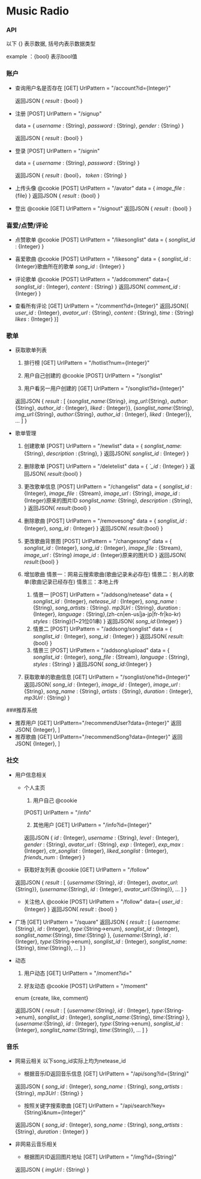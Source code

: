 # Music Radio

### API

以下 {} 表示数据, 括号内表示数据类型

example ：{bool} 表示bool值

### 账户
* 查询用户名是否存在
	[GET]
	UrlPattern = "/account?id={Integer}"

	返回JSON {
	*result* : {bool}
	}

* 注册
    [POST]
    UrlPattern = "/signup"

    data = {
    *username* : {String},
    *password* : {String},
    *gender* : {String}
    }

	返回JSON {
    *result* : {bool}
    }

* 登录
    [POST]
    UrlPattern = "/signin"

    data = {
    *username* : {String},
    *password* : {String}
    }

    返回JSON {
    *result* : {bool}，
    *token* : {String}
    }

* 上传头像
	@cookie
	[POST]
    UrlPattern = "/avator"
    data = {
    *image_file* : {file}
    }
	返回JSON {
    *result* : {bool}
    }
* 登出
	@cookie
	[GET]
    UrlPattern = "/signout"
    返回JSON {
    *result* : {bool}
    }

### 喜爱/点赞/评论

* 点赞歌单
	@cookie
	[POST]
    UrlPattern = "/likesonglist"
    data = {
    *songlist_id* : {Integer}
    }

* 喜爱歌曲
	@cookie
    [POST]
    UrlPattern = "/likesong"
    data = {
    *songlist_id* : {Integer}歌曲所在的歌单
    *song_id* : {Integer}
    }

* 评论歌单
	@cookie
	[POST]
    UrlPattern = "/addcomment"
    data={
    *songlist_id* : {Integer},
    *content* : {String}
    }
    返回JSON{
    *comment_id* : {Integer}
    }
* 查看所有评论
	[GET]
    UrlPattern = "/comment?id={Integer}"
    返回JSON[{
    *user_id*  : {Integer},
    *avator_url* : {String},
    *content* : {String},
    *time* : {String}
    *likes* : {Integer}
    }]

### 歌单

* 获取歌单列表
	1. 排行榜
    [GET]
    UrlPattern = "/hotlist?num={Integer}"

	2. 用户自己创建的
	@cookie
	[POST]
	UrlPattern = "/songlist"

	3. 用户看另一用户创建的
	[GET]
	UrlPattern = "/songlist?id={Integer}"

    返回JSON {
    *result* : [
        {*songlist_name*:{String}, *img_url*:{String}, *author*:{String}, *author_id* : {Integer}, *liked* : {Integer}},
        {*songlist_name*:{String}, *img_url*:{String}, *author*:{String}, *author_id* : {Integer}, *liked* : {Integer}},
        ...
    ]
    }

* 歌单管理
	1. 创建歌单
		[POST]
        UrlPattern = "/newlist"
        data = {
        *songlist_name*: {String},
        *description* :｛String},
        }
        返回JSON{
        *songlist_id* : {Integer}
        }
	2. 删除歌单
		[POST]
        UrlPattern = "/deletelist"
        data = {
        *`_id* : {Integer}
        }
        返回JSON{
        *result*:{bool}
        }

	3. 更改歌单信息
		[POST]
        UrlPattern = "/changelist"
        data = {
        *songlist_id* : {Integer},
        *image_file* : {Stream},
        *image_url* : {String},
        *image_id* : {Integer}原来的图片ID
        *songlist_name*: {String},
        *description* :｛String},
        }
        返回JSON{
        *result*:{bool}
        }

	4. 删除歌曲
		[POST]
        UrlPattern = "/removesong"
        data = {
        *songlist_id* : {Integer},
        *song_id* : {Integer}
        }
        返回JSON{
        *result*:{bool}
        }
	5. 更改歌曲背景图
		[POST]
        UrlPattern = "/changesong"
        data = {
        *songlist_id* : {Integer},
        *song_id* : {Integer},
        *image_file* : {Stream},
        *image_url* : {String}
        *image_id* : {Integer}原来的图片ID
        }
        返回JSON{
        *result*:{bool}
        }
	6. 增加歌曲
		情景一：网易云搜索歌曲(歌曲记录未必存在)
        情景二：别人的歌单(歌曲记录已经存在)
        情景三：本地上传
		1. 情景一
		[POST]
        UrlPattern = "/addsong/netease"
         data = {
        *songlist_id* : {Integer},
        *netease_id* : {Integer},
        *song_name* : {String},
        *song_artists* : {String}.
        *mp3Url* : {String},
        *duration* : {Integer},
        *language* : {String},(zh-cn|en-us|ja-jp|fr-fr|ko-kr)
        *styles* : {String}(1~21位01串)
        }
        返回JSON{
        *song_id*:{Integer}
        }
		2. 情景二
		[POST]
        UrlPattern = "/addsong/songlist"
        data = {
        *songlist_id* : {Integer},
        *song_id* : {Integer}
        }
        返回JSON{
        *result*:{bool}
        }
        3. 情景三
        [POST]
        UrlPattern = "/addsong/upload"
        data = {
        *songlist_id* : {Integer},
        *song_file* : {Stream},
        *language* : {String},
        *styles* : {String}
        }
        返回JSON{
        *song_id*:{Integer}
        }

	7. 获取歌单的歌曲信息
	[GET]
    UrlPattern = "/songlist/one?id={Integer}"
    返回JSON{
    *song_id* : {Integer},
    *image_id* : {Integer},
    *image_url* : {String},
    *song_name* : {String},
    *artists* : {String},
    *duration* : {Integer},
    *mp3Url* : {String}
    }

###推荐系统
* 推荐用户
	[GET]
    UrlPattern="/recommendUser?data={Integer}"
    返回JSON[
    {Integer},
    ]
* 推荐歌曲
	[GET]
    UrlPattern="/recommendSong?data={Integer}"
    返回JSON[
    {Integer},
    ]
### 社交
* 用户信息相关
	* 个人主页
		1. 用户自己
        @cookie

        [POST]
        UrlPattern = "/info"

        2. 其他用户
        [GET]
        UrlPattern = "/info?id={Integer}"

        返回JSON {
        *id* : {Integer},
        *username* : {String},
        *level* : {Integer},
        *gender* : {String},
        *avator_url* : {String},
        *exp* : {Integer},
        *exp_max* : {Integer},
        *ctr_songlist* : {Integer},
        *liked_songlist* : {Integer},
        *friends_num* : {Integer}
        }
    * 获取好友列表
	@cookie
    [GET]
    UrlPattern = "/follow"

    返回JSON {
    *result* : [
        {*username*:{String}, *id* : {Integer}, *avator_url*:{String}},
        {*username*:{String}, *id* : {Integer}, *avator_url*:{String}},
        ...
    ]
    }
    * 关注他人
    @cookie
    [POST]
    UrlPattern = "/follow"
    data={
    *user_id* : {Integer}
    }
    返回JSON{
    *result* : {bool}
    }
* 广场
	[GET]
    UrlPattern = "/square"
    返回JSON {
    *result* : [
    {*username*:{String}, *id* : {Integer}, *type*:{String->enum},
    *songlist_id* : {Integer}, *songlist_name*:{String}, *time*:{String}
    },
    {*username*:{String}, *id* : {Integer}, *type*:{String->enum}, 		*songlist_id* : {Integer}, *songlist_name*:{String}, *time*:{String}},
    ...
    ]
    }

* 动态
	1. 用户动态
    [GET]
    UrlPattern = "/moment?id="

	2. 好友动态
    @cookie
    [POST]
    UrlPattern = "/moment"

    enum {create, like, comment}

    返回JSON {
    *result* : [
    {*username*:{String}, *id* : {Integer}, *type*:{String->enum},
    *songlist_id* : {Integer}, *songlist_name*:{String}, *time*:{String}
    },
    {*username*:{String}, *id* : {Integer}, *type*:{String->enum}, 		*songlist_id* : {Integer}, *songlist_name*:{String}, *time*:{String}},
    ...
    ]
    }

### 音乐

* 网易云相关 以下song\_id实际上均为netease\_id
	* 根据音乐ID返回音乐信息
	[GET]
	UrlPattern = "/api/song?id={String}"

	返回JSON {
		*song_id* : {Integer},
		*song_name* : {String},
		*song_artists* : {String},
		*mp3Url* : {String}
	}

	* 按照关键字搜索歌曲
    [GET]
    UrlPattern = "/api/search?key={String}&num={Integer}"

    返回JSON {
        *song_id* : {Integer},
        *song_name* : {String},
        *song_artists* : {String},
        *duration* : {Integer}
    }

* 非网易云音乐相关
	* 根据图片ID返回图片地址
    [GET]
    UrlPattern = "/img?id={String}"

    返回JSON {
        *imgUrl* : {String}
    }